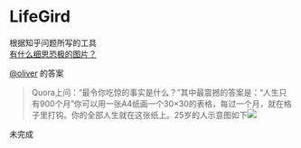 # LifeGird
根据知乎问题所写的工具    
 [有什么细思恐极的图片？](http://www.zhihu.com/question/24957313/answer/42368089)

[@oliver](http://www.zhihu.com/people/oliver-43) 的答案

>Quora上问：“最令你吃惊的事实是什么？”其中最震撼的答案是：“人生只有900个月”你可以用一张A4纸画一个30×30的表格，每过一个月，就在格子里打钩。你的全部人生就在这张纸上。25岁的人示意图如下![](http://pic3.zhimg.com/1a9bfac104a5f7a0bcc26e66d121c8ea_b.jpg)

未完成
